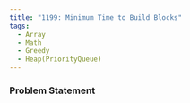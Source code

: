 ```yaml
---
title: "1199: Minimum Time to Build Blocks"
tags:
  - Array
  - Math
  - Greedy
  - Heap(PriorityQueue)
---
```

### Problem Statement

